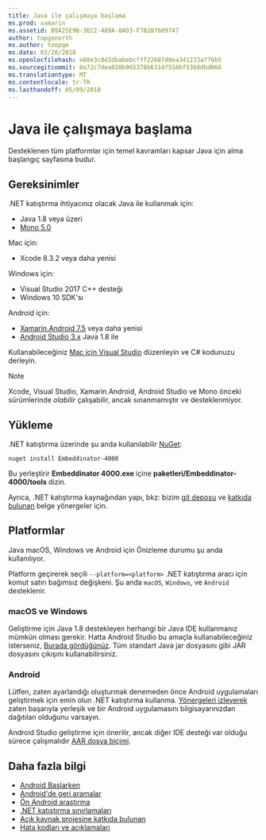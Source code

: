 ```yaml
---
title: Java ile çalışmaya başlama
ms.prod: xamarin
ms.assetid: B9A25E9B-3EC2-489A-8AD3-F78287609747
author: topgenorth
ms.author: toopge
ms.date: 03/28/2018
ms.openlocfilehash: e88e3c8d2dbabebcfff22687d8ea341233a776b5
ms.sourcegitcommit: 0a72c7dea020b965378b6314f558bf5360dbd066
ms.translationtype: MT
ms.contentlocale: tr-TR
ms.lasthandoff: 05/09/2018
---
```

# <a name="getting-started-with-java"></a>Java ile çalışmaya başlama

Desteklenen tüm platformlar için temel kavramları kapsar Java için alma başlangıç sayfasına budur.

## <a name="requirements"></a>Gereksinimler

.NET katıştırma ihtiyacınız olacak Java ile kullanmak için:

* Java 1.8 veya üzeri
* [Mono 5.0](http://www.mono-project.com/download/)

Mac için:

* Xcode 8.3.2 veya daha yenisi

Windows için:

* Visual Studio 2017 C++ desteği
* Windows 10 SDK'sı

Android için:

* [Xamarin.Android 7.5](https://www.visualstudio.com/xamarin/) veya daha yenisi
* [Android Studio 3.x](https://developer.android.com/studio/index.html) Java 1.8 ile

Kullanabileceğiniz [Mac için Visual Studio](https://www.visualstudio.com/vs/visual-studio-mac/) düzenleyin ve C# kodunuzu derleyin.

> [!NOTE]
> Xcode, Visual Studio, Xamarin.Android, Android Studio ve Mono önceki sürümlerinde _olabilir_ çalışabilir, ancak sınanmamıştır ve desteklenmiyor.

## <a name="installation"></a>Yükleme

.NET katıştırma üzerinde şu anda kullanılabilir [NuGet](https://www.nuget.org/packages/Embeddinator-4000/):

```shell
nuget install Embeddinator-4000
```

Bu yerleştirir **Embeddinator 4000.exe** içine **paketleri/Embeddinator-4000/tools** dizin.

Ayrıca, .NET katıştırma kaynağından yapı, bkz: bizim [git deposu](https://github.com/mono/Embeddinator-4000/) ve [katkıda bulunan](https://github.com/mono/Embeddinator-4000/blob/master/Contributing.md) belge yönergeler için.

## <a name="platforms"></a>Platformlar

Java macOS, Windows ve Android için Önizleme durumu şu anda kullanılıyor.

Platform geçirerek seçili `--platform=<platform>` .NET katıştırma aracı için komut satırı bağımsız değişkeni. Şu anda `macOS`, `Windows`, ve `Android` desteklenir.

### <a name="macos-and-windows"></a>macOS ve Windows

Geliştirme için Java 1.8 destekleyen herhangi bir Java IDE kullanmanız mümkün olması gerekir. Hatta Android Studio bu amaçla kullanabileceğiniz isterseniz, [Burada gördüğünüz](https://stackoverflow.com/questions/16626810/can-android-studio-be-used-to-run-standard-java-projects). Tüm standart Java jar dosyasını gibi JAR dosyasını çıkışını kullanabilirsiniz.

### <a name="android"></a>Android

Lütfen, zaten ayarlandığı oluşturmak denemeden önce Android uygulamaları geliştirmek için emin olun .NET katıştırma kullanma. [Yönergeleri izleyerek](~/tools/dotnet-embedding/get-started/java/android.md) zaten başarıyla yerleşik ve bir Android uygulamasını bilgisayarınızdan dağıtılan olduğunu varsayın.

Android Studio geliştirme için önerilir, ancak diğer IDE desteği var olduğu sürece çalışmalıdır [AAR dosya biçimi](https://developer.android.com/studio/projects/android-library.html).

## <a name="further-reading"></a>Daha fazla bilgi

* [Android Başlarken](~/tools/dotnet-embedding/get-started/java/android.md)
* [Android'de geri aramalar](~/tools/dotnet-embedding/android/callbacks.md)
* [Ön Android araştırma](~/tools/dotnet-embedding/android/index.md)
* [.NET katıştırma sınırlamaları](~/tools/dotnet-embedding/limitations.md)
* [Açık kaynak projesine katkıda bulunan](https://github.com/mono/Embeddinator-4000/blob/master/Contributing.md)
* [Hata kodları ve açıklamaları](~/tools/dotnet-embedding/errors.md)

